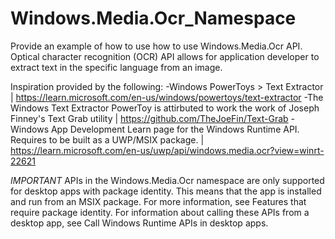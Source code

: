 # Windows.Media.Ocr_Namespace
Provide an example of how to use how to use Windows.Media.Ocr API. Optical character recognition (OCR) API allows for application developer to extract text in the specific language from an image.

Inspiration provided by the following:
-Windows PowerToys > Text Extractor | https://learn.microsoft.com/en-us/windows/powertoys/text-extractor 
-The Windows Text Extractor PowerToy is attirbuted to work the work of Joseph Finney's Text Grab utility | https://github.com/TheJoeFin/Text-Grab
-Windows App Development Learn page for the Windows Runtime API.  Requires to be built as a UWP/MSIX package.  | https://learn.microsoft.com/en-us/uwp/api/windows.media.ocr?view=winrt-22621

*IMPORTANT*
APIs in the Windows.Media.Ocr namespace are only supported for desktop apps with package identity. This means that the app is installed and run from an MSIX package. For more information, see Features that require package identity. For information about calling these APIs from a desktop app, see Call Windows Runtime APIs in desktop apps.
